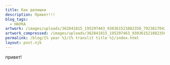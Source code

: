 ```yaml
---
title: Как делишки
description: Привет!!!
blog_tags:
  - НАУКА
artwork: /images/uploads/362841815_195297463_930361521082350_7923817042515047013_n.jpg
artwork_compressed: /images/uploads/362841815_195297463_930361521082350_7923817042515047013_n.webp
permalink: /blog/{% year %}/{% translit title %}/index.html
layout: post.njk
---
```

привет!